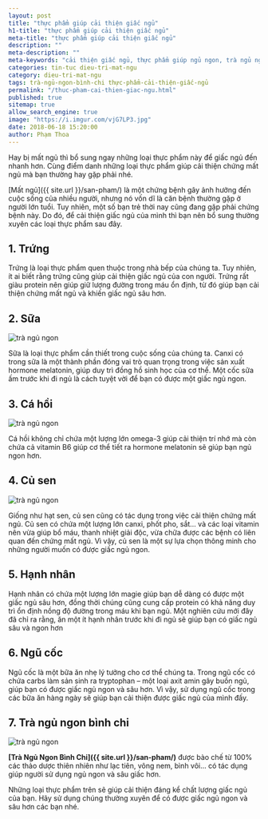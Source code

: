 ```yaml
---
layout: post
title: "thực phẩm giúp cải thiện giấc ngủ"
h1-title: "thực phẩm giúp cải thiện giấc ngủ"
meta-title: "thực phẩm giúp cải thiện giấc ngủ"
description: ""
meta-description: ""
meta-keywords: "cải thiện giấc ngủ, thực phẩm giúp ngủ ngon, trà ngủ ngon, trà ngủ ngon bình chi"
categories: tin-tuc dieu-tri-mat-ngu
category: dieu-tri-mat-ngu
tags: trà-ngủ-ngon-bình-chi thực-phẩm-cải-thiện-giấc-ngủ
permalink: "/thuc-pham-cai-thien-giac-ngu.html"
published: true
sitemap: true
allow_search_engine: true
image: "https://i.imgur.com/vjG7LP3.jpg"
date: 2018-06-18 15:20:00
author: Phạm Thoa
---
```


Hay bị mất ngủ thì bổ sung ngay những loại thực phẩm này để giấc ngủ đến nhanh hơn. Cùng điểm danh những loại thực phẩm giúp cải thiện chứng mất ngủ mà bạn thường hay gặp phải nhé.

[Mất ngủ]({{ site.url }}/san-pham/) là một chứng bệnh gây ảnh hưởng đến cuộc sống của nhiều người, nhưng nó vốn dĩ là căn bệnh thường gặp ở người lớn tuổi. Tuy nhiên, một số bạn trẻ thời nay cũng đang gặp phải chứng bệnh này. Do đó, để cải thiện giấc ngủ của mình thì bạn nên bổ sung thường xuyên các loại thực phẩm sau đây.

## 1. Trứng

Trứng là loại thực phẩm quen thuộc trong nhà bếp của chúng ta. Tuy nhiên, ít ai biết rằng trứng cũng giúp cải thiện giấc ngủ của con người. Trứng rất giàu protein nên giúp giữ lượng đường trong máu ổn định, từ đó giúp bạn cải thiện chứng mất ngủ và khiến giấc ngủ sâu hơn.

## 2. Sữa

<img  src="https://i.imgur.com/qTJkzIl.png" alt="trà ngủ ngon" class="image_fade responsive-img lazy"> 

Sữa là loại thực phẩm cần thiết trong cuộc sống của chúng ta. Canxi có trong sữa là một thành phần đóng vai trò quan trọng trong việc sản xuất hormone melatonin, giúp duy trì đồng hồ sinh học của cơ thể. Một cốc sữa ấm trước khi đi ngủ là cách tuyệt vời để bạn có được một giấc ngủ ngon.

## 3. Cá hồi

<img  src="https://i.imgur.com/vJfGw3X.png" alt="trà ngủ ngon" class="image_fade responsive-img lazy"> 

Cá hồi không chỉ chứa một lượng lớn omega-3 giúp cải thiện trí nhớ mà còn chứa cả vitamin B6 giúp cơ thể tiết ra hormone melatonin sẽ giúp bạn ngủ ngon hơn.

## 4. Củ sen

<img  src="https://i.imgur.com/cTicNPq.png" alt="trà ngủ ngon" class="image_fade responsive-img lazy"> 

Giống như hạt sen, củ sen cũng có tác dụng trong việc cải thiện chứng mất ngủ. Củ sen có chứa một lượng lớn canxi, phốt pho, sắt… và các loại vitamin nên vừa giúp bổ máu, thanh nhiệt giải độc, vừa chữa được các bệnh có liên quan đến chứng mất ngủ. Vì vậy, củ sen là một sự lựa chọn thông minh cho những người muốn có được giấc ngủ ngon.

## 5. Hạnh nhân

Hạnh nhân có chứa một lượng lớn magie giúp bạn dễ dàng có được một giấc ngủ sâu hơn, đồng thời chúng cũng cung cấp protein có khả năng duy trì ổn định nồng độ đường trong máu khi bạn ngủ. Một nghiên cứu mới đây đã chỉ ra rằng, ăn một ít hạnh nhân trước khi đi ngủ sẽ giúp bạn có giấc ngủ sâu và ngon hơn

## 6. Ngũ cốc

Ngũ cốc là một bữa ăn nhẹ lý tưởng cho cơ thể chúng ta. Trong ngũ cốc có chứa carbs làm sản sinh ra tryptophan – một loại axit amin gây buồn ngủ, giúp bạn có được giấc ngủ ngon và sâu hơn. Vì vậy, sử dụng ngũ cốc trong các bữa ăn hàng ngày sẽ giúp bạn cải thiện được giấc ngủ của mình đấy.

## 7. Trà ngủ ngon bình chi

<img  src="https://i.imgur.com/wKZMFf4.png" alt="trà ngủ ngon" class="image_fade responsive-img lazy"> 

**[Trà Ngủ Ngon Bình Chi]({{ site.url }}/san-pham/)** được bào chế từ 100% các thảo dược thiên nhiên như lạc tiên, vông nem, bình vôi... có tác dụng giúp người sử dụng ngủ ngon và sâu giấc hơn. 

Những loại thực phẩm trên sẽ giúp cải thiện đáng kể chất lượng giấc ngủ của bạn. Hãy sử dụng chúng thường xuyên để có được giấc ngủ ngon và sâu hơn các bạn nhé.


